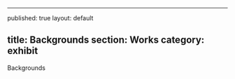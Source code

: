  ---
published: true
layout: default

title: Backgrounds
section: Works
category: exhibit
---

Backgrounds
